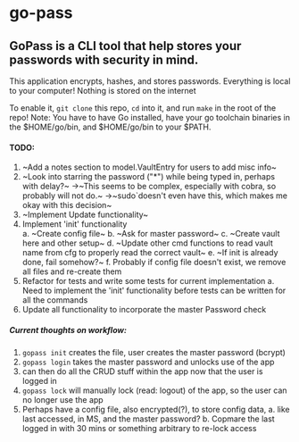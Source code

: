 # go-pass

## GoPass is a CLI tool that help stores your passwords with security in mind.

This application encrypts, hashes, and stores passwords.
Everything is local to your computer! Nothing is stored on the internet

To enable it, `git clone` this repo, `cd` into it, and run `make` in the root of the repo!
Note: You have to have Go installed, have your go toolchain binaries in the $HOME/go/bin, and
$HOME/go/bin to your $PATH.

#### TODO:

1. ~Add a notes section to model.VaultEntry for users to add misc info~
2. ~Look into starring the password ("\*") while being typed in, perhaps with delay?~
   ->~This seems to be complex, especially with cobra, so probably will not do.~
   ->~sudo`doesn't even have this, which makes me okay with this decision~
3. ~Implement Update functionality~
4. Implement 'init' functionality  
   a. ~Create config file~
   b. ~Ask for master password~
   c. ~Create vault here and other setup~
   d. ~Update other cmd functions to read vault name from cfg to properly read the correct vault~
   e. ~If init is already done, fail somehow?~
   f. Probably if config file doesn't exist, we remove all files and re-create them
5. Refactor for tests and write some tests for current implementation
   a. Need to implement the 'init' functionality before tests can be written for all the commands
6. Update all functionality to incorporate the master Password check

##### Current thoughts on workflow:

1. `gopass init` creates the file, user creates the master password (bcrypt)
2. `gopass login` takes the master password and unlocks use of the app
3. can then do all the CRUD stuff within the app now that the user is logged in
4. `gopass lock` will manually lock (read: logout) of the app, so the user can no longer use the app
5. Perhaps have a config file, also encrypted(?), to store config data,
   a. like last accessed, in MS, and the master password?
   b. Copmare the last logged in with 30 mins or something arbitrary to re-lock access
